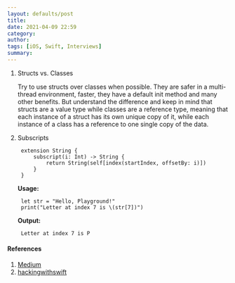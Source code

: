 ```yaml
---
layout: defaults/post
title: 
date: 2021-04-09 22:59
category: 
author: 
tags: [iOS, Swift, Interviews]
summary: 
---
```


1. Structs vs. Classes

    Try to use structs over classes when possible. They are safer in a multi-thread environment, faster, they have a default init method and many other benefits. But understand the difference and keep in mind that structs are a value type while classes are a reference type, meaning that each instance of a struct has its own unique copy of it, while each instance of a class has a reference to one single copy of the data.

1. Subscripts

        extension String {
            subscript(i: Int) -> String {
                return String(self[index(startIndex, offsetBy: i)])
            }
        }

    **Usage:**

        let str = "Hello, Playground!" 
        print("Letter at index 7 is \(str[7])")

    **Output:**

        Letter at index 7 is P


#### References
1. [Medium](https://medium.com/codestory/when-you-write-code-in-swift-write-code-in-swift-abdac43d44fa)
1. [hackingwithswift](https://www.hackingwithswift.com/example-code/strings/how-to-read-a-single-character-from-a-string)